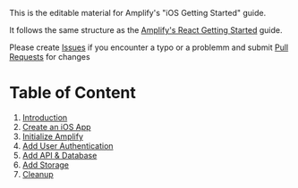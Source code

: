 This is the editable material for Amplify's "iOS Getting Started" guide.

It follows the same structure as the [Amplify's React Getting Started](https://aws.amazon.com/getting-started/learning-path-front-end-developer/) guide.

Please create [Issues](https://github.com/sebsto/amplify-ios-getting-started/issues) if you encounter a typo or a problemm and submit [Pull Requests](https://github.com/sebsto/amplify-ios-getting-started/pulls) for changes 

# Table of Content

01. [Introduction](01_introduction.md)
02. [Create an iOS App](02_create_ios_app.md)
03. [Initialize Amplify](03_initialize_amplify.md)
04. [Add User Authentication](04_add_authentication.d)
05. [Add API & Database](05_add_api_database.md)
06. [Add Storage](06_add_storage.md)
07. [Cleanup](07_cleanup.md)